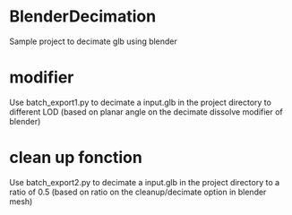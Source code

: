 # BlenderDecimation
Sample project to decimate glb using blender

# modifier

Use batch_export1.py to decimate a input.glb in the project directory to different LOD (based on planar angle on the decimate dissolve modifier of blender)

# clean up fonction

Use batch_export2.py to decimate a input.glb in the project directory to a ratio of 0.5 (based on ratio on the cleanup/decimate option in blender mesh)